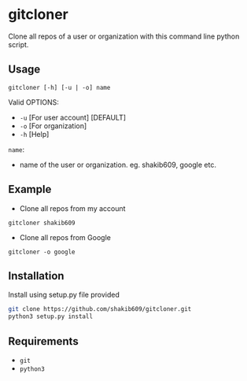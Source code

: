 # gitcloner
Clone all repos of a user or organization with this command line python script.

## Usage
```gitcloner [-h] [-u | -o] name```

Valid OPTIONS:
- `-u` [For user account] [DEFAULT]
- `-o` [For organization]
- `-h` [Help]

`name`:
- name of the user or organization. eg. shakib609, google etc.

## Example

- Clone all repos from my account
```
gitcloner shakib609
```

- Clone all repos from Google
```
gitcloner -o google
```

## Installation

Install using setup.py file provided
```sh
git clone https://github.com/shakib609/gitcloner.git
python3 setup.py install
```

## Requirements

- `git`
- `python3`
